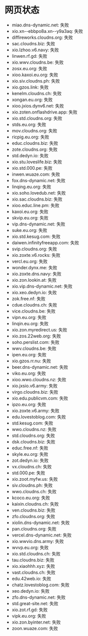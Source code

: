 # 网页状态
- miao.dns-dynamic.net: 失败
- xio.xn--ebbpo8a.xn--y9a3aq: 失败
- diffireworks.cloudns.org: 失败
- sac.cloudns.biz: 失败
- xio.lzhoo.v6.navy: 失败
- linwen.rf.gd: 失败
- xio.wwv.cloudns.be: 失败
- zosx.eu.org: 失败
- xioo.kaxoi.eu.org: 失败
- xio.siv.cloudns.ph: 失败
- xio.gzos.link: 失败
- kenelm.cloudns.ch: 失败
- xongan.eu.org: 失败
- xioo.jxios.dynv6.net: 失败
- xio.zoten.onflashdrive.app: 失败
- xio.std.cloudns.org: 失败
- stds.eu.org: 失败
- mov.cloudns.org: 失败
- ricpig.eu.org: 失败
- educ.cloudns.biz: 失败
- zote.cloudns.org: 失败
- std.dedyn.io: 失败
- xio.stu.loveslife.biz: 失败
- xio.std.000.pe: 失败
- inwen.wuaze.com: 失败
- fox.dns-dynamic.net: 失败
- linqing.eu.org: 失败
- xio.soho.lovedub.net: 失败
- xio.sac.cloudns.biz: 失败
- xioo.educ.line.pm: 失败
- kaxoi.eu.org: 失败
- skvip.eu.org: 失败
- vip.dns-dynamic.net: 失败
- suke.eu.org: 失败
- xio.std.kesug.com: 失败
- daiwen.infinityfreeapp.com: 失败
- svip.cloudns.org: 失败
- xio.zoxte.v6.rocks: 失败
- vercl.eu.org: 失败
- wonder.dynx.me: 失败
- xio.zoxte.dns.navy: 失败
- xio.zon.lookin.at: 失败
- xio.vip.dns-dynamic.net: 失败
- xio.xeo.dedyn.io: 失败
- zok.free.nf: 失败
- cdue.cloudns.ch: 失败
- vice.cloudns.be: 失败
- vipn.eu.org: 失败
- linqin.eu.org: 失败
- xio.zon.myredirect.us: 失败
- xio.zos.22web.org: 失败
- soho.perslist.com: 失败
- wwv.cloudns.be: 失败
- ipen.eu.org: 失败
- xio.gzos.rr.nu: 失败
- beer.dns-dynamic.net: 失败
- viko.eu.org: 失败
- xioo.wwo.cloudns.nz: 失败
- xio.jxsio.v6.army: 失败
- virgo.cloudns.biz: 失败
- xio.edu.publicvm.com: 失败
- ipzo.eu.org: 失败
- xio.zoxte.v6.army: 失败
- edu.lovestoblog.com: 失败
- std.kesug.com: 失败
- wwo.cloudns.nz: 失败
- std.cloudns.org: 失败
- dsk.cloudns.biz: 失败
- educ.free.nf: 失败
- skyle.eu.org: 失败
- zot.dedyn.io: 失败
- vx.cloudns.ch: 失败
- std.000.pe: 失败
- xio.zoot.myfw.us: 失败
- siv.cloudns.ph: 失败
- wwo.cloudns.ch: 失败
- kcoco.eu.org: 失败
- kaixin.cloudns.ch: 失败
- ven.cloudns.biz: 失败
- zfo.cloudns.org: 失败
- xiolin.dns-dynamic.net: 失败
- pan.cloudns.org: 失败
- vercel.dns-dynamic.net: 失败
- xio.wwvio.dns.army: 失败
- wvvp.eu.org: 失败
- xio.std.cloudns.ch: 失败
- tau.cloudns.biz: 失败
- xio.xiaohhh.xyz: 失败
- vast.cloudns.ch: 失败
- edu.42web.io: 失败
- chatz.lovestoblog.com: 失败
- xeo.dedyn.io: 失败
- zfo.dns-dynamic.net: 失败
- std.great-site.net: 失败
- xio.zot.rf.gd: 失败
- vipk.eu.org: 失败
- xio.zon.byinter.net: 失败
- zoon.wuaze.com: 失败
